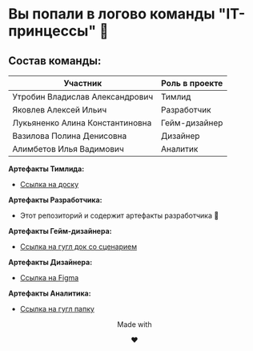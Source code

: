 # Вы попали в логово команды "IT-принцессы" 👋

## Состав команды:

|**Участник**                       |**Роль в проекте**           |
|-----------------------------------|-----------------------------|
|Утробин Владислав Александрович    |Тимлид                       |
|Яковлев Алексей Ильич              |Разработчик                  |
|Лукьяненко Алина Константиновна    |Гейм-дизайнер                |
|Вазилова Полина Денисовна          |Дизайнер                     |
|Алимбетов Илья Вадимович           |Аналитик                     |

**Артефакты Тимлида:**

- [Ссылка на доску](https://github.com/users/wad3s8/projects/2)

**Артефакты Разработчика:**

- Этот репозиторий и содержит артефакты разработчика 👀

**Артефакты Гейм-дизайнера:**

- [Ссылка на гугл док со сценарием](https://docs.google.com/document/d/1dcWhLkr-zh5LRRCKAth8GFYTjuAbM2ZW_obx9zTX0WQ/edit?usp=sharing)

**Артефакты Дизайнера:**

- [Ссылка на Figma](https://www.figma.com/file/Qb41A1Y5qGybLkAUCGJpu4/Untitled?type=design&node-id=0%3A1&mode=design&t=sFEffb8tSKU9GZup-1)

**Артефакты Аналитика:**

- [Ссылка на гугл папку](https://drive.google.com/drive/folders/1liBDn9f96WUDsG6_FlHFskQaxXptE8x_?usp=sharing)


<p align="center">Made with</p>
<p align="center">❤️</p>
